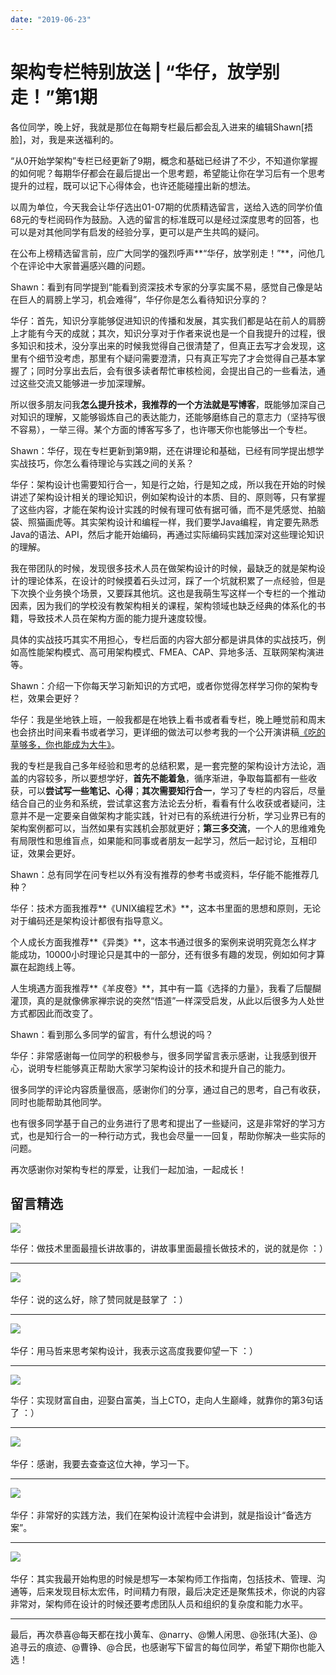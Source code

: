 ```yaml
---
date: "2019-06-23"
---  
```

      
# 架构专栏特别放送 | “华仔，放学别走！”第1期
各位同学，晚上好，我就是那位在每期专栏最后都会乱入进来的编辑Shawn\[捂脸\]，对，我是来送福利的。

“从0开始学架构”专栏已经更新了9期，概念和基础已经讲了不少，不知道你掌握的如何呢？每期华仔都会在最后提出一个思考题，希望能让你在学习后有一个思考提升的过程，既可以记下心得体会，也许还能碰撞出新的想法。

以周为单位，今天我会让华仔选出01-07期的优质精选留言，送给入选的同学价值68元的专栏阅码作为鼓励。入选的留言的标准既可以是经过深度思考的回答，也可以是对其他同学有启发的经验分享，更可以是产生共鸣的疑问。

在公布上榜精选留言前，应广大同学的强烈呼声**“华仔，放学别走！”**，问他几个在评论中大家普遍感兴趣的问题。

Shawn：看到有同学提到“能看到资深技术专家的分享实属不易，感觉自己像是站在巨人的肩膀上学习，机会难得”，华仔你是怎么看待知识分享的？

华仔：首先，知识分享能够促进知识的传播和发展，其实我们都是站在前人的肩膀上才能有今天的成就；其次，知识分享对于作者来说也是一个自我提升的过程，很多知识和技术，没分享出来的时候我觉得自己很清楚了，但真正去写才会发现，这里有个细节没考虑，那里有个疑问需要澄清，只有真正写完了才会觉得自己基本掌握了；同时分享出去后，会有很多读者帮忙审核检阅，会提出自己的一些看法，通过这些交流又能够进一步加深理解。

所以很多朋友问我**怎么提升技术，我推荐的一个方法就是写博客**，既能够加深自己对知识的理解，又能够锻炼自己的表达能力，还能够磨练自己的意志力（坚持写很不容易），一举三得。某个方面的博客写多了，也许哪天你也能够出一个专栏。

Shawn：华仔，现在专栏更新到第9期，还在讲理论和基础，已经有同学提出想学实战技巧，你怎么看待理论与实践之间的关系？

华仔：架构设计也需要知行合一，知是行之始，行是知之成，所以我在开始的时候讲述了架构设计相关的理论知识，例如架构设计的本质、目的、原则等，只有掌握了这些内容，才能在架构设计实践的时候有理可依有据可循，而不是凭感觉、拍脑袋、照猫画虎等。其实架构设计和编程一样，我们要学Java编程，肯定要先熟悉Java的语法、API，然后才能开始编码，再通过实际编码实践加深对这些理论知识的理解。

我在带团队的时候，发现很多技术人员在做架构设计的时候，最缺乏的就是架构设计的理论体系，在设计的时候摸着石头过河，踩了一个坑就积累了一点经验，但是下次换个业务换个场景，又要踩其他坑。这也是我萌生写这样一个专栏的一个推动因素，因为我们的学校没有教架构相关的课程，架构领域也缺乏经典的体系化的书籍，导致技术人员在架构方面的能力提升速度较慢。

具体的实战技巧其实不用担心，专栏后面的内容大部分都是讲具体的实战技巧，例如高性能架构模式、高可用架构模式、FMEA、CAP、异地多活、互联网架构演进等。

Shawn：介绍一下你每天学习新知识的方式吧，或者你觉得怎样学习你的架构专栏，效果会更好？

华仔：我是坐地铁上班，一般我都是在地铁上看书或者看专栏，晚上睡觉前和周末也会挤出时间来看书或者学习，更详细的做法可以参考我的一个公开演讲稿[《吃的草够多，你也能成为大牛》](http://zhuanlan.zhihu.com/p/22436213)。

我的专栏是我自己多年经验和思考的总结积累，是一套完整的架构设计方法论，涵盖的内容较多，所以要想学好，**首先不能着急**，循序渐进，争取每篇都有一些收获，可以**尝试写一些笔记、心得**；**其次需要知行合一**，学习了专栏的内容后，尽量结合自己的业务和系统，尝试拿这套方法论去分析，看看有什么收获或者疑问，注意并不是一定要亲自做架构才能实践，针对已有的系统进行分析，学习业界已有的架构案例都可以，当然如果有实践机会那就更好；**第三多交流**，一个人的思维难免有局限性和思维盲点，如果能和同事或者朋友一起学习，然后一起讨论，互相印证，效果会更好。

Shawn：总有同学在问专栏以外有没有推荐的参考书或资料，华仔能不能推荐几种？

华仔：技术方面我推荐**《UNIX编程艺术》**，这本书里面的思想和原则，无论对于编码还是架构设计都很有指导意义。

个人成长方面我推荐**《异类》**，这本书通过很多的案例来说明究竟怎么样才能成功，10000小时理论只是其中的一部分，还有很多有趣的发现，例如如何才算赢在起跑线上等。

人生境遇方面我推荐**《羊皮卷》**，其中有一篇《选择的力量》，我看了后醍醐灌顶，真的是就像佛家禅宗说的突然“悟道”一样深受启发，从此以后很多为人处世方式都因此而改变了。

Shawn：看到那么多同学的留言，有什么想说的吗？

华仔：非常感谢每一位同学的积极参与，很多同学留言表示感谢，让我感到很开心，说明专栏能够真正帮助大家学习架构设计的技术和提升自己的能力。

很多同学的评论内容质量很高，感谢你们的分享，通过自己的思考，自己有收获，同时也能帮助其他同学。

也有很多同学基于自己的业务进行了思考和提出了一些疑问，这是非常好的学习方式，也是知行合一的一种行动方式，我也会尽量一一回复，帮助你解决一些实际的问题。

再次感谢你对架构专栏的厚爱，让我们一起加油，一起成长！

## 留言精选

![](./httpsstatic001geekbangorgresourceimage7448745ef1a57eb5e7e29f15d783c36c3148.jpeg)

华仔：做技术里面最擅长讲故事的，讲故事里面最擅长做技术的，说的就是你 ：）

* * *

﻿![](./httpsstatic001geekbangorgresourceimage942b947c24b5e18e64afa4e7e79aa353482b.jpeg)

华仔：说的这么好，除了赞同就是鼓掌了 ：）

* * *

﻿﻿![](./httpsstatic001geekbangorgresourceimagec59fc561f69db43f316d63463b992a7fb09f.jpeg)

华仔：用马哲来思考架构设计，我表示这高度我要仰望一下 ：）

* * *

![](./httpsstatic001geekbangorgresourceimage2100217a291744f3e296097800a4ef673400.jpeg)

华仔：实现财富自由，迎娶白富美，当上CTO，走向人生巅峰，就靠你的第3句话了 ：）

* * *

﻿![](./httpsstatic001geekbangorgresourceimageb106b10c254f93993d97cfcf2e3559f12006.jpeg)

华仔：感谢，我要去查查这位大神，学习一下。

* * *

﻿![](./httpsstatic001geekbangorgresourceimagefccafc9cb35411676aa13ad74bfd4a0a25ca.jpeg)

华仔：非常好的实践方法，我们在架构设计流程中会讲到，就是指设计“备选方案”。

* * *

﻿﻿![](./httpsstatic001geekbangorgresourceimagea8cda85aabbf5327e684c2ff47016d15c3cd.jpeg)

华仔：其实我最开始构思的时候是想写一本架构师工作指南，包括技术、管理、沟通等，后来发现目标太宏伟，时间精力有限，最后决定还是聚焦技术，你说的内容非常对，架构师在设计的时候还要考虑团队人员和组织的复杂度和能力水平。

* * *

最后，再次恭喜\@每天都在找小黄车、\@narry、\@懒人闲思、\@张玮\(大圣\)、\@追寻云的痕迹、\@曹铮、\@合民，也感谢写下留言的每位同学，希望下期你也能入选！

<!-- [[[read_end]]] -->